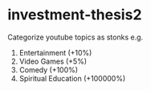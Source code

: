# investment-thesis2

Categorize youtube topics as stonks
e.g. 
  1. Entertainment       (+10%)
  2. Video Games         (+5%)
  3. Comedy              (+100%)
  4. Spiritual Education (+100000%)
